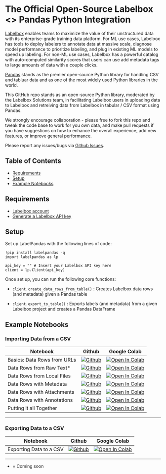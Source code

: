 # The Official Open-Source Labelbox <> Pandas Python Integration

[Labelbox](https://labelbox.com/) enables teams to maximize the value of their unstructured data with its enterprise-grade training data platform. For ML use cases, Labelbox has tools to deploy labelers to annotate data at massive scale, diagnose model performance to prioritize labeling, and plug in existing ML models to speed up labeling. For non-ML use cases, Labelbox has a powerful catalog with auto-computed similarity scores that users can use add metadata tags to large amounts of data with a couple clicks.

[Pandas](https://pandas.pydata.org/) stands as the premier open-source Python library for handling CSV and tabluar data and as one of the most widely used Python libraries in the world.

This GitHub repo stands as an open-source Python library, moderated by the Labelbox Solutions team, in facilitating Labelbox users in uploading data to Labelbox and retreiving data from Labelbox in tabular / CSV format using Pandas. 

We strongly encourage collaboration - please free to fork this repo and tweak the code base to work for you own data, and make pull requests if you have suggestions on how to enhance the overall experience, add new features, or improve general performance. 

Please report any issues/bugs via [Github Issues](https://github.com/Labelbox/labelpandas/issues).

## Table of Contents

* [Requirements](#requirements)
* [Setup](#setup)
* [Example Notebooks](#example-notebooks)

## Requirements

* [Labelbox account](http://app.labelbox.com/)
* [Generate a Labelbox API key](https://docs.labelbox.com/reference/create-api-key)

## Setup

Set up LabelPandas with the following lines of code:

```
!pip install labelpandas -q
import labelpandas as lp

api_key = "" # Insert your Labelbox API key here
client = lp.Client(api_key)
```

Once set up, you can run the following core functions:

- `client.create_data_rows_from_table()` :   Creates Labelbox data rows (and metadata) given a Pandas table

- `client.export_to_table()` :  Exports labels (and metadata) from a given Labelbox project and creates a Pandas DataFrame

## Example Notebooks

### Importing Data from a CSV

|            Notebook            |  Github  |    Google Colab   |
| ------------------------------ | -------- | ----------------- |
| Basics: Data Rows from URLs            | [![Github](https://img.shields.io/badge/GitHub-100000?logo=github&logoColor=white)](notebooks/urls.ipynb)  | [![Open In Colab](https://colab.research.google.com/assets/colab-badge.svg)](https://colab.research.google.com/drive/1bxaWWPYGZnvGfFbHyYAX-pgn6kVMHP7q) |
| Data Rows from Raw Text*        | [![Github](https://img.shields.io/badge/GitHub-100000?logo=github&logoColor=white)](notebooks/raw-text.ipynb)  | [![Open In Colab](https://colab.research.google.com/assets/colab-badge.svg)](https://colab.research.google.com/drive/1Xg-kn6BaYRLl-F4bMJVVopLmgEyQRTTk) |
| Data Rows from Local Files     | [![Github](https://img.shields.io/badge/GitHub-100000?logo=github&logoColor=white)](notebooks/local-files.ipynb)  | [![Open In Colab](https://colab.research.google.com/assets/colab-badge.svg)](https://colab.research.google.com/drive/1oMEenCfGl19MtRfHdCNdsjGxwDqlo085) |
| Data Rows with Metadata        | [![Github](https://img.shields.io/badge/GitHub-100000?logo=github&logoColor=white)](notebooks/metadata.ipynb)  | [![Open In Colab](https://colab.research.google.com/assets/colab-badge.svg)](https://colab.research.google.com/drive/1XSaiJlER0cC0yiekCg1eb9CuQw7lPOTL) |
| Data Rows with Attachments     | [![Github](https://img.shields.io/badge/GitHub-100000?logo=github&logoColor=white)](notebooks/attachments.ipynb)  | [![Open In Colab](https://colab.research.google.com/assets/colab-badge.svg)](https://colab.research.google.com/drive/1JuT867kb7ZwbaYYJYSRVQYf58-0GjSzf) |
| Data Rows with Annotations     | [![Github](https://img.shields.io/badge/GitHub-100000?logo=github&logoColor=white)](notebooks/annotations.ipynb)  | [![Open In Colab](https://colab.research.google.com/assets/colab-badge.svg)](https://colab.research.google.com/drive/14NMlKInqaI0sP9MqlPaCN1we5pRnWmX3) |
| Putting it all Together        | [![Github](https://img.shields.io/badge/GitHub-100000?logo=github&logoColor=white)](notebooks/full-import.ipynb)  | [![Open In Colab](https://colab.research.google.com/assets/colab-badge.svg)](https://colab.research.google.com/drive/1MTLXL32JFGgXV1btgq-1VkGuu7U9Un_n) |
------

### Exporting Data to a CSV

|            Notebook            |  Github  |    Google Colab   |
| ------------------------------ | -------- | ----------------- |
| Exporting Data to a CSV            | [![Github](https://img.shields.io/badge/GitHub-100000?logo=github&logoColor=white)](notebooks/export.ipynb)  | [![Open In Colab](https://colab.research.google.com/assets/colab-badge.svg)](https://colab.research.google.com/drive/135zZ3ardJKzZq4nD_ynpwdgwGtpARhht) |
------

* = Coming soon
